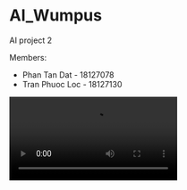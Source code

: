 # AI_Wumpus
AI project 2

Members:
+ Phan Tan Dat - 18127078
+ Tran Phuoc Loc - 18127130

![Watch the video](https://github.com/LnlyPineapple27/AI_Wumpus/blob/master/AI_Project2_18127078_18127130/Demo/demo.mp4)
